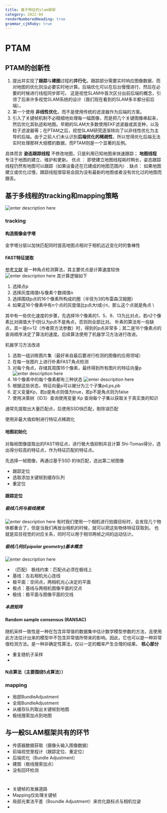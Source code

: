 ```yaml
---
title: 基于特征的slam框架
category: 2022-04
renderNumberedHeading: true
grammar_cjkRuby: true
---
```


# PTAM
## PTAM的创新性
1. 提出并实现了**跟踪**与**建图**过程的**并行化**，跟踪部分需要实时响应图像数据，而对地图的优化则没必要实时地计算。后端优化可以在后台慢慢进行，然后在必要的时候进行线程同步即可。 这是视觉SLAM中首次区分出前后端的概念，引领了后来许多视觉SLAM系统的设计（我们现在看到的SLAM多半都分前后端）。
2. 第一个使用 **非线性优化**，而不是使用传统的滤波器作为后端的方案。
3. 引入了关键帧机制不必精细地处理每一幅图像，而是把几个关键图像串起来，然后优化其轨迹和地图。早期的SLAM大多数使用EKF滤波器或其变种，以及粒子滤波器等；在PTAM之后，视觉SLAM研究逐渐转向了以非线性优化为主导的后端。由于之前人们未认识到**后端优化的稀疏性**，所以觉得优化后端无法实时处理那样大规模的数据，而PTAM则是一个显著的反例。

具体而言
**姿态跟踪线程** 不修改地图，只是利用已知地图来快速跟踪；
**地图线程** 专注于地图的建立、维护和更新。
优点 ： 即使建立地图线程耗时稍长，姿态跟踪线程仍然有地图可以跟踪（如果设备还在已建成的地图范围内）.
缺点： 如果地图建立或优化过慢，跟踪线程很容易会因为没有最新的地图或者没有优化过的地图而跟丢。
## 基于多线程的tracking和mapping策略




![enter description here](./images/1649656320827.png)
### tracking
#### 构造图像金字塔
  金字塔分层以加快匹配同时提高地图点相对于相机远近变化时的鲁棒性
####  FAST特征提取
[参考文献](https://medium.com/data-breach/introduction-to-fast-features-from-accelerated-segment-test-4ed33dde6d65)
是一种角点检测算法，其主要优点是计算速度较快
![enter description here](./images/1649663013761.png)
其计算逻辑如下
1. 选择点p
2. 选择灰度阈值t与像素个数阈值n
3. 选择围绕p点的16个像素所构成的圈（半径为3的布雷森汉姆圈）
4. 如果这16个像素中有n个点的灰度值比p点大t或小t，那么这个点就是角点 \

其中有一些优化速度的步骤，先选择16个像素的1、5、9、13为比对点，若$n2$个像素比对阈值大于t则认为p点不是角点，否则则全部比对。
朴素的算法有一些缺点，其一是n=12（作者原方法参数）时，得到的p点非常多；其二是16个像素点的查询顺序决定了算法的速度。后续算法使用了机器学习方法进行改进。


机器学习方法改进
1. 选取一组训练图片集（最好来自最后要进行检测的图像的应用领域）
2. 在每一张图片上进行朴素FAST角点检测
3. 对每个角点，存储其周围16个像素，最终得到所有图片的特征向量p
   ![enter description here](./images/1649677043266.png)
4. 16个像素中的每个像素都有三种状态
	  ![enter description here](./images/1649675555934.png)
5. 根据这些状态，特征向量p可以被分为三个子集pd,ps,pb
6. 定义变量Kp，若p是角点则值为true，若p不是角点则为false
7. 使用决策树（ID3）查询使用变量 Kp 查询每个子集以获取关于真实类的知识

通常先提取出大量匹配点，后使用SSD快匹配，剔除误匹配

使用非最大值抑制进行特征点稀疏化



#### 地图初始化
对每帧图像提取出的FAST特征点，进行极大值抑制并且计算 Shi-Tomas得分，选出得分较高的特征点，作为特征匹配的特征点。

先选择一帧图像，再通过基于SSD 的块匹配，选出第二帧图像

- 跟踪定位
- 选取添加关键帧到缓存队列
- 重定位

#### 跟踪定位
##### 极线几何与极线搜索
![enter description here](./images/1649900043648.png)
有时我们使用一个相机进行拍摄目标时，会发现几个物体都重合了，但是当我们再放台相机的时候，就可以把这些物体特征获取到。
也就是双目视觉的对应关系，同时可以用于相邻两帧之间的运动估计。
##### 极线几何(Epipolar geometry)基本概念
![enter description here](./images/1649900609066.png)
- （匹配） 极线约束：匹配点必须在极线上
- 基线：左右相机光心连线
- 极平面：空间点，两相机光心决定的平面
- 极点：基线与两相机图像平面的交点
- 极线：极平面与图像平面的交线

##### 本质矩阵
#### Random sample consensus (RANSAC)
随机采样一致性是一种在包含异常值的数据集中估计数学模型参数的方法，且使用此方法估计出来的模型中不包含异常值所带来的影响。因此，它也可以是一种异常值检测方法。是一种非确定性算法，仅以一定的概率产生合理的结果。
**核心部分**
- 重复随机子采样
- 
#### N点算法（主要围绕5点算法））

### mapping
- 局部BundleAdjustment
- 全局BundleAdjustment
- 从缓存队列取出关键帧到地图
- 极线搜索加点到地图

## 与一般SLAM框架共有的环节
- 传感器数据获取（摄像头输入图像数据）
- 前端视觉里程计（跟踪定位、重定位）
- 后端优化（Bundle Adjustment）
- 建图（极线搜索加点）
- 没有回环检测

# 
- 关键帧的发展道路
- Mapping仅处理关键帧
- 局部光束法平差（Boundle Adjustment）来优化路标点与相机位姿
- 
